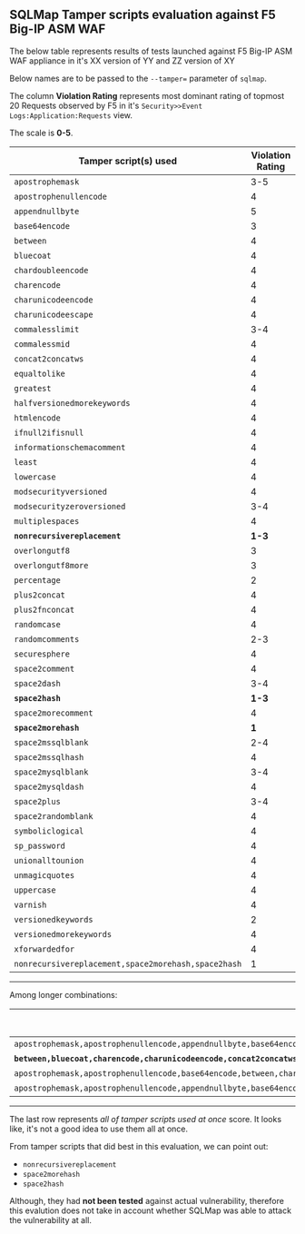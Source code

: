 ## SQLMap Tamper scripts evaluation against F5 Big-IP ASM WAF

The below table represents results of tests launched against F5 Big-IP ASM WAF appliance in it's XX version of YY and ZZ version of XY

Below names are to be passed to the `--tamper=` parameter of `sqlmap`. 

The column **Violation Rating** represents most dominant rating of topmost 20 Requests observed by F5 in it's `Security>>Event Logs:Application:Requests` view.

The scale is **0-5**.

Tamper script(s) used | Violation Rating
--- | ---
`apostrophemask` | 3-5
`apostrophenullencode` | 4
`appendnullbyte` | 5
`base64encode` | 3
`between` | 4
`bluecoat` | 4
`chardoubleencode` | 4
`charencode` | 4
`charunicodeencode` | 4
`charunicodeescape` | 4
`commalesslimit` | 3-4
`commalessmid` | 4
`concat2concatws` | 4
`equaltolike` | 4
`greatest` | 4
`halfversionedmorekeywords` | 4
`htmlencode` | 4
`ifnull2ifisnull` | 4
`informationschemacomment` | 4
`least` | 4
`lowercase` | 4
`modsecurityversioned` | 4
`modsecurityzeroversioned` | 3-4
`multiplespaces` | 4
**`nonrecursivereplacement`** | **1-3**
`overlongutf8` | 3
`overlongutf8more` | 3
`percentage` | 2
`plus2concat` | 4
`plus2fnconcat` | 4
`randomcase` | 4
`randomcomments` | 2-3
`securesphere` | 4
`space2comment` | 4
`space2dash` | 3-4
**`space2hash`** | **1-3**
`space2morecomment` | 4
**`space2morehash`** | **1**
`space2mssqlblank` | 2-4
`space2mssqlhash` | 4
`space2mysqlblank` | 3-4
`space2mysqldash` | 4
`space2plus` | 3-4
`space2randomblank` | 4
`symboliclogical` | 4
`sp_password` | 4
`unionalltounion` | 4
`unmagicquotes` | 4
`uppercase` | 4
`varnish` | 4
`versionedkeywords` | 2
`versionedmorekeywords` | 4
`xforwardedfor` | 4
`nonrecursivereplacement,space2morehash,space2hash` | 1

---

Among longer combinations:


Tamper script(s) used | Violation Rating
--- | ---
`apostrophemask,apostrophenullencode,appendnullbyte,base64encode,between,bluecoat,chardoubleencode,charencode,charunicodeencode,concat2concatws,equaltolike,greatest,halfversionedmorekeywords,ifnull2ifisnull,modsecurityversioned,modsecurityzerovers` | 1
**`between,bluecoat,charencode,charunicodeencode,concat2concatws,equaltolike,greatest,halfversionedmorekeywords,ifnull2ifisnull,modsecurityversioned,modsecurityzeroversioned,multiplespaces,nonrecursivereplacement,percentage,randomcase,securesphere,space2comment,space2hash,space2morehash,space2mysqldash,space2plus,space2randomblank,unionalltounion,unmagicquotes,versionedkeywords,versionedmorekeywords,xforwardedfor`** | **1**
`apostrophemask,apostrophenullencode,base64encode,between,chardoubleencode,charencode,charunicodeencode,equaltolike,greatest,ifnull2ifisnull,multiplespaces,nonrecursivereplacement,percentage,randomcase,securesphere,space2comment,space2plus,space2randomblank,unionalltounion,unmagicquotes` | 1
`apostrophemask,apostrophenullencode,appendnullbyte,base64encode,between,bluecoat,chardoubleencode,charencode,charunicodeencode,charunicodeescape,commalesslimit,commalessmid,commentbeforeparentheses,concat2concatws,equaltolike,escapequotes,greatest,halfversionedmorekeywords,htmlencode,ifnull2casewhenisnull,ifnull2ifisnull,informationschemacomment,least,lowercase,modsecurityversioned,modsecurityzeroversioned,multiplespaces,nonrecursivereplacement,overlongutf8,overlongutf8more,percentage,plus2concat,plus2fnconcat,randomcase,randomcomments,securesphere,sp_password,space2comment,space2dash,space2hash,space2morecomment,space2morehash,space2mssqlblank,space2mssqlhash,space2mysqlblank,space2mysqldash,space2plus,space2randomblank,symboliclogical,unionalltounion,unmagicquotes,uppercase,varnish,versionedkeywords,versionedmorekeywords,xforwardedfor` | 5

---

The last row represents _all of tamper scripts used at once_ score. It looks like, it's not a good idea to use them all at once. 

From tamper scripts that did best in this evaluation, we can point out:
- `nonrecursivereplacement`
- `space2morehash`
- `space2hash`

Although, they had **not been tested** against actual vulnerability, therefore this evalution does not take in account whether SQLMap was able to attack the vulnerability at all.